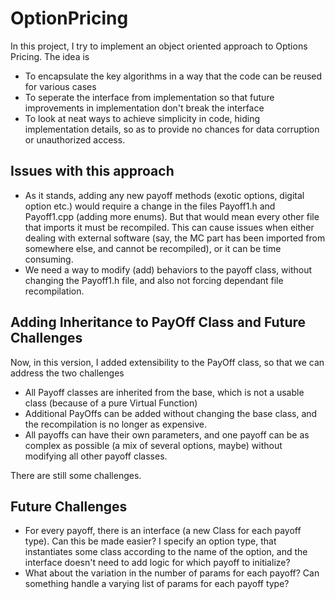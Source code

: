 # OptionPricing

In this project, I try to implement an object oriented approach to Options Pricing. The idea is

- To encapsulate the key algorithms in a way that the code can be reused for various cases
- To seperate the interface from implementation so that future improvements in implementation don't break the interface
- To look at neat ways to achieve simplicity in code, hiding implementation details, so as to provide no chances for data corruption or unauthorized access.


## Issues with this approach

- As it stands, adding any new payoff methods (exotic options, digital option etc.) would require a change in the files Payoff1.h and Payoff1.cpp (adding more enums). But that would mean every other file that imports it must be recompiled. This can cause issues when either dealing with external software (say, the MC part has been imported from somewhere else, and cannot be recompiled), or it can be time consuming.
- We need a way to modify (add) behaviors to the payoff class, without changing the Payoff1.h file, and also not forcing dependant file recompilation.

## Adding Inheritance to PayOff Class and Future Challenges

Now, in this version, I added extensibility to the PayOff class, so that we can address the two challenges
  - All Payoff classes are inherited from the base, which is not a usable class (because of a pure Virtual Function)
  - Additional PayOffs can be added without changing the base class, and the recompilation is no longer as expensive.
  - All payoffs can have their own parameters, and one payoff can be as complex as possible (a mix of several options, maybe) without modifying all other payoff classes.


There are still some challenges.

## Future Challenges

- For every payoff, there is an interface (a new Class for each payoff type). Can this be made easier? I specify an option type, that instantiates some class according to the name of the option, and the interface doesn't need to add logic for which payoff to initialize?
- What about the variation in the number of params for each payoff? Can something handle a varying list of params for each payoff type?
